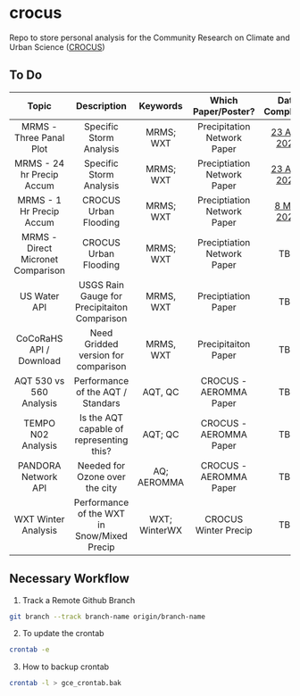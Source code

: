 # crocus
Repo to store personal analysis for the Community Research on Climate and Urban Science ([CROCUS](https://crocus-urban.org/))

## To Do
| Topic | Description | Keywords | Which Paper/Poster? | Date Completed |
| :---: | :---------: | :------: | :-----------------: | :------------: |
| MRMS - Three Panal Plot | Specific Storm Analysis | MRMS; WXT | Precipitation Network Paper | [23 April 2025](https://github.com/jrobrien91/crocus/pull/20) |
| MRMS - 24 hr Precip Accum | Specific Storm Analysis | MRMS; WXT | Preciptiation Network Paper | [23 April 2025](https://github.com/jrobrien91/crocus/pull/20) |
| MRMS - 1 Hr Precip Accum | CROCUS Urban Flooding | MRMS; WXT | Preciptiation Network Paper | [8 May 2025](https://github.com/jrobrien91/crocus/pull/23) |
| MRMS - Direct Micronet Comparison | CROCUS Urban Flooding | MRMS; WXT | Preciptiation Network Paper | TBD |
| US Water API | USGS Rain Gauge for Precipitaiton Comparison | MRMS, WXT | Preciptiation Paper | TBD |
| CoCoRaHS API / Download | Need Gridded version for comparison | MRMS, WXT | Precipitaiton Paper | TBD |
| AQT 530 vs 560 Analysis | Performance of the AQT / Standars | AQT, QC | CROCUS - AEROMMA Paper | TBD |
| TEMPO N02 Analysis | Is the AQT capable of representing this? | AQT; QC | CROCUS - AEROMMA Paper | TBD |
| PANDORA Network API | Needed for Ozone over the city | AQ; AEROMMA | CROCUS - AEROMMA Paper | TBD |
| WXT Winter Analysis | Performance of the WXT in Snow/Mixed Precip | WXT; WinterWX | CROCUS Winter Precip | TBD |


## Necessary Workflow
1. Track a Remote Github Branch
```bash
git branch --track branch-name origin/branch-name
```

2. To update the crontab
```bash
crontab -e
```

3. How to backup crontab
```bash
crontab -l > gce_crontab.bak
```

